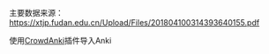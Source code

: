 主要数据来源：<https://xtjp.fudan.edu.cn/Upload/Files/201804100314393640155.pdf>

使用[CrowdAnki](https://github.com/Stvad/CrowdAnki)插件导入Anki
